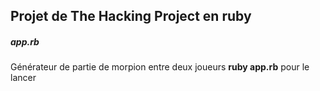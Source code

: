 ## Projet de The Hacking Project en ruby
##### app.rb
Générateur de partie de morpion entre deux joueurs
**ruby app.rb** pour le lancer